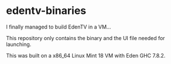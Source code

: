 # edentv-binaries
I finally managed to build EdenTV in a VM...

This repository only contains the binary and the UI file needed for launching.

This was built on a x86_64 Linux Mint 18 VM with Eden GHC 7.8.2.
